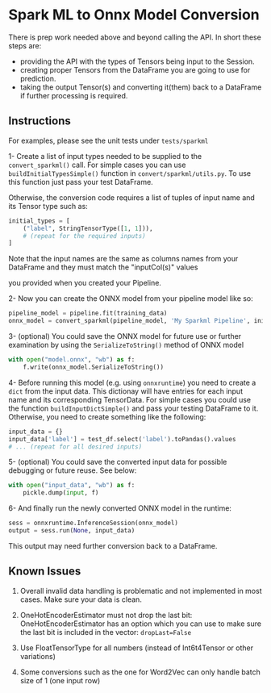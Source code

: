 # Spark ML to Onnx Model Conversion

There is prep work needed above and beyond calling the API. In short these steps are:

* providing the API with the types of Tensors being input to the Session.
* creating proper Tensors from the DataFrame you are going to use for prediction.
* taking the output Tensor(s) and converting it(them) back to a DataFrame if further processing is required.

## Instructions
For examples, please see the unit tests under `tests/sparkml`

1- Create a list of input types needed to be supplied to the `convert_sparkml()` call.
For simple cases you can use `buildInitialTypesSimple()` function in `convert/sparkml/utils.py`.
To use this function just pass your test DataFrame.

Otherwise, the conversion code requires a list of tuples of input name and its Tensor type such as:
```python
initial_types = [ 
    ("label", StringTensorType([1, 1])),
    # (repeat for the required inputs)
]
```
Note that the input names are the same as columns names from your DataFrame and they must match the "inputCol(s)" values

you provided when you created your Pipeline.

2- Now you can create the ONNX model from your pipeline model like so:
```python
pipeline_model = pipeline.fit(training_data)
onnx_model = convert_sparkml(pipeline_model, 'My Sparkml Pipeline', initial_types)
```

3- (optional) You could save the ONNX model for future use or further examination by using the `SerializeToString()` 
method of ONNX model

```python
with open("model.onnx", "wb") as f:
    f.write(onnx_model.SerializeToString())
```

4- Before running this model (e.g. using `onnxruntime`) you need to create a `dict` from the input data. This dictionay
 will have entries for each input name and its corresponding TensorData. For simple cases you could use the function
`buildInputDictSimple()` and pass your testing DataFrame to it. Otherwise, you need to create something like the following:

```python
input_data = {}
input_data['label'] = test_df.select('label').toPandas().values
# ... (repeat for all desired inputs)
```


5- (optional) You could save the converted input data for possible debugging or future reuse. See below:
```python
with open("input_data", "wb") as f:
    pickle.dump(input, f)
```

6- And finally run the newly converted ONNX model in the runtime:
```python
sess = onnxruntime.InferenceSession(onnx_model)
output = sess.run(None, input_data)

``` 
 This output may need further conversion back to a DataFrame.


## Known Issues

1. Overall invalid data handling is problematic and not implemented in most cases. 
Make sure your data is clean.

2. OneHotEncoderEstimator must not drop the last bit: OneHotEncoderEstimator has an option
which you can use to make sure the last bit is included in the vector: `dropLast=False`

3. Use FloatTensorType for all numbers (instead of Int6t4Tensor or other variations)

4. Some conversions such as the one for Word2Vec can only handle batch size of 1 (one input row)

